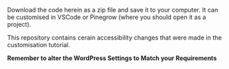 Download the code herein as a zip file and save it to your computer. It can be customised in VSCode or Pinegrow (where you should open it as a project).

This repository contains cerain accessibility changes that were made in the customisation tutorial.

<b>Remember to alter the WordPress Settings to Match your Requirements</b>

